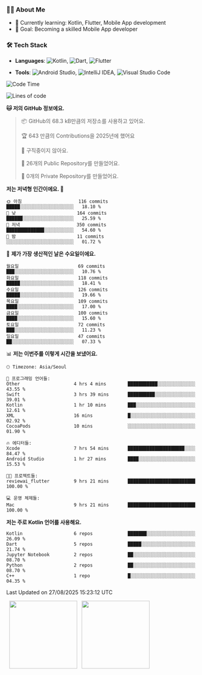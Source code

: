 ### 👨‍💻 About Me
- 🌱 Currently learning: Kotlin, Flutter, Mobile App development
- 🎯 Goal: Becoming a skilled Mobile App developer

### 🛠 Tech Stack
- **Languages**: ![Kotlin](https://img.shields.io/badge/Kotlin-0095D5?style=flat-square&logo=kotlin&logoColor=white), ![Dart](https://img.shields.io/badge/Dart-0175C2?style=flat-square&logo=dart&logoColor=white), ![Flutter](https://img.shields.io/badge/Flutter-02569B?style=flat-square&logo=flutter&logoColor=white)

- **Tools**:
![Android Studio](https://img.shields.io/badge/Android%20Studio-3DDC84?style=flat-square&logo=android-studio&logoColor=white), 
![IntelliJ IDEA](https://img.shields.io/badge/IntelliJ%20IDEA-000000?style=flat-square&logo=intellij-idea&logoColor=white), 
![Visual Studio Code](https://img.shields.io/badge/VS%20Code-007ACC?style=flat-square&logo=visual-studio-code&logoColor=white)

<!--START_SECTION:waka-->
![Code Time](http://img.shields.io/badge/Code%20Time-240%20hrs%207%20mins-blue)

![Lines of code](https://img.shields.io/badge/%EC%A0%80%EB%8A%94%20%EC%97%AC%ED%83%9C%EA%B9%8C%EC%A7%80%20-336.4%20thousand%20%EC%A4%84%EC%9D%98%20%EC%BD%94%EB%93%9C%EB%A5%BC%20%EC%9E%91%EC%84%B1%ED%96%88%EC%96%B4%EC%9A%94.-blue)

**🐱 저의 GitHub 정보에요.** 

> 📦 GitHub의 68.3 kB만큼의 저장소를 사용하고 있어요. 
 > 
> 🏆 643 만큼의 Contributions을 2025년에 했어요
 > 
> 🚫 구직중이지 않아요.
 > 
> 📜 26개의 Public Repository를 만들었어요. 
 > 
> 🔑 0개의 Private Repository를 만들었어요. 
 > 
**저는 저녁형 인간이에요. 🦉** 

```text
🌞 아침                     116 commits         █████░░░░░░░░░░░░░░░░░░░░   18.10 % 
🌆 낮　                     164 commits         ██████░░░░░░░░░░░░░░░░░░░   25.59 % 
🌃 저녁                     350 commits         ██████████████░░░░░░░░░░░   54.60 % 
🌙 밤　                     11 commits          ░░░░░░░░░░░░░░░░░░░░░░░░░   01.72 % 
```
📅 **제가 가장 생산적인 날은 수요일이에요.** 

```text
월요일                      69 commits          ███░░░░░░░░░░░░░░░░░░░░░░   10.76 % 
화요일                      118 commits         █████░░░░░░░░░░░░░░░░░░░░   18.41 % 
수요일                      126 commits         █████░░░░░░░░░░░░░░░░░░░░   19.66 % 
목요일                      109 commits         ████░░░░░░░░░░░░░░░░░░░░░   17.00 % 
금요일                      100 commits         ████░░░░░░░░░░░░░░░░░░░░░   15.60 % 
토요일                      72 commits          ███░░░░░░░░░░░░░░░░░░░░░░   11.23 % 
일요일                      47 commits          ██░░░░░░░░░░░░░░░░░░░░░░░   07.33 % 
```


📊 **저는 이번주를 이렇게 시간을 보냈어요.** 

```text
🕑︎ Timezone: Asia/Seoul

💬 프로그래밍 언어들: 
Other                    4 hrs 4 mins        ███████████░░░░░░░░░░░░░░   43.55 % 
Swift                    3 hrs 39 mins       ██████████░░░░░░░░░░░░░░░   39.01 % 
Kotlin                   1 hr 10 mins        ███░░░░░░░░░░░░░░░░░░░░░░   12.61 % 
XML                      16 mins             █░░░░░░░░░░░░░░░░░░░░░░░░   02.92 % 
CocoaPods                10 mins             ░░░░░░░░░░░░░░░░░░░░░░░░░   01.90 % 

🔥 에디터들: 
Xcode                    7 hrs 54 mins       █████████████████████░░░░   84.47 % 
Android Studio           1 hr 27 mins        ████░░░░░░░░░░░░░░░░░░░░░   15.53 % 

🐱‍💻 프로젝트들: 
reviewai_flutter         9 hrs 21 mins       █████████████████████████   100.00 % 

💻 운영 체제들: 
Mac                      9 hrs 21 mins       █████████████████████████   100.00 % 
```

**저는 주로 Kotlin 언어를 사용해요.** 

```text
Kotlin                   6 repos             ███████░░░░░░░░░░░░░░░░░░   26.09 % 
Dart                     5 repos             █████░░░░░░░░░░░░░░░░░░░░   21.74 % 
Jupyter Notebook         2 repos             ██░░░░░░░░░░░░░░░░░░░░░░░   08.70 % 
Python                   2 repos             ██░░░░░░░░░░░░░░░░░░░░░░░   08.70 % 
C++                      1 repo              █░░░░░░░░░░░░░░░░░░░░░░░░   04.35 % 
```




 Last Updated on 27/08/2025 15:23:12 UTC
<!--END_SECTION:waka-->

<p>
  <img height="180em" src="https://github-readme-stats.vercel.app/api?username=JongHyun070105&show_icons=true&include_all_commits=true&bg_color=0d1117&title_color=ffffff&text_color=c9d1d9&icon_color=79ff97">
  <img height="180em" src="https://github-readme-stats.vercel.app/api/top-langs/?username=JongHyun070105&layout=compact&langs_count=4&bg_color=0d1117&title_color=ffffff&text_color=c9d1d9&hide=php,jupyter%20notebook&hide_repo=EcoStep,mimir,git-session">
</p>
